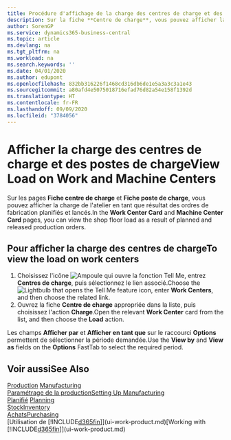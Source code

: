```yaml
---
title: Procédure d'affichage de la charge des centres de charge et des postes de charge | Microsoft Docs
description: Sur la fiche **Centre de charge**, vous pouvez afficher la charge des centres de charge en tant que résultat des ordres de fabrication lancés.
author: SorenGP
ms.service: dynamics365-business-central
ms.topic: article
ms.devlang: na
ms.tgt_pltfrm: na
ms.workload: na
ms.search.keywords: ''
ms.date: 04/01/2020
ms.author: edupont
ms.openlocfilehash: 832bb316226f1468cd316db6de1e5a3a3c3a1e43
ms.sourcegitcommit: a80afd4e5075018716efad76d82a54e158f1392d
ms.translationtype: HT
ms.contentlocale: fr-FR
ms.lasthandoff: 09/09/2020
ms.locfileid: "3784056"
---
```

# <a name="view-load-on-work-and-machine-centers"></a><span data-ttu-id="66338-103">Afficher la charge des centres de charge et des postes de charge</span><span class="sxs-lookup"><span data-stu-id="66338-103">View Load on Work and Machine Centers</span></span>
<span data-ttu-id="66338-104">Sur les pages **Fiche centre de charge** et **Fiche poste de charge**, vous pouvez afficher la charge de l'atelier en tant que résultat des ordres de fabrication planifiés et lancés.</span><span class="sxs-lookup"><span data-stu-id="66338-104">In the **Work Center Card** and **Machine Center Card** pages, you can view the shop floor load as a result of planned and released production orders.</span></span>    

## <a name="to-view-the-load-on-work-centers"></a><span data-ttu-id="66338-105">Pour afficher la charge des centres de charge</span><span class="sxs-lookup"><span data-stu-id="66338-105">To view the load on work centers</span></span>  
1.  <span data-ttu-id="66338-106">Choisissez l'icône ![Ampoule qui ouvre la fonction Tell Me](media/ui-search/search_small.png "Dites-moi ce que vous voulez faire"), entrez **Centres de charge**, puis sélectionnez le lien associé.</span><span class="sxs-lookup"><span data-stu-id="66338-106">Choose the ![Lightbulb that opens the Tell Me feature](media/ui-search/search_small.png "Tell me what you want to do") icon, enter **Work Centers**, and then choose the related link.</span></span>  
2.  <span data-ttu-id="66338-107">Ouvrez la fiche **Centre de charge** appropriée dans la liste, puis choisissez l'action **Charge**.</span><span class="sxs-lookup"><span data-stu-id="66338-107">Open the relevant **Work Center** card from the list, and then choose the **Load** action.</span></span>  

<span data-ttu-id="66338-108">Les champs **Afficher par** et **Afficher en tant que** sur le raccourci **Options** permettent de sélectionner la période demandée.</span><span class="sxs-lookup"><span data-stu-id="66338-108">Use the **View by** and **View as** fields on the **Options** FastTab to select the required period.</span></span>  

## <a name="see-also"></a><span data-ttu-id="66338-109">Voir aussi</span><span class="sxs-lookup"><span data-stu-id="66338-109">See Also</span></span>  
<span data-ttu-id="66338-110">[Production](production-manage-manufacturing.md)  </span><span class="sxs-lookup"><span data-stu-id="66338-110">[Manufacturing](production-manage-manufacturing.md)  </span></span>  
[<span data-ttu-id="66338-111">Paramétrage de la production</span><span class="sxs-lookup"><span data-stu-id="66338-111">Setting Up Manufacturing</span></span>](production-configure-production-processes.md)  
<span data-ttu-id="66338-112">[Planifié](production-planning.md)    </span><span class="sxs-lookup"><span data-stu-id="66338-112">[Planning](production-planning.md)    </span></span>  
[<span data-ttu-id="66338-113">Stock</span><span class="sxs-lookup"><span data-stu-id="66338-113">Inventory</span></span>](inventory-manage-inventory.md)  
[<span data-ttu-id="66338-114">Achats</span><span class="sxs-lookup"><span data-stu-id="66338-114">Purchasing</span></span>](purchasing-manage-purchasing.md)  
<span data-ttu-id="66338-115">[Utilisation de [!INCLUDE[d365fin](includes/d365fin_md.md)]](ui-work-product.md)</span><span class="sxs-lookup"><span data-stu-id="66338-115">[Working with [!INCLUDE[d365fin](includes/d365fin_md.md)]](ui-work-product.md)</span></span>
